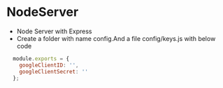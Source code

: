 # NodeServer
* Node Server with Express
* Create a folder with name config.And a file config/keys.js with below code
```javascript
  module.exports = {
    googleClientID: '',
    googleClientSecret: ''
  };

```

